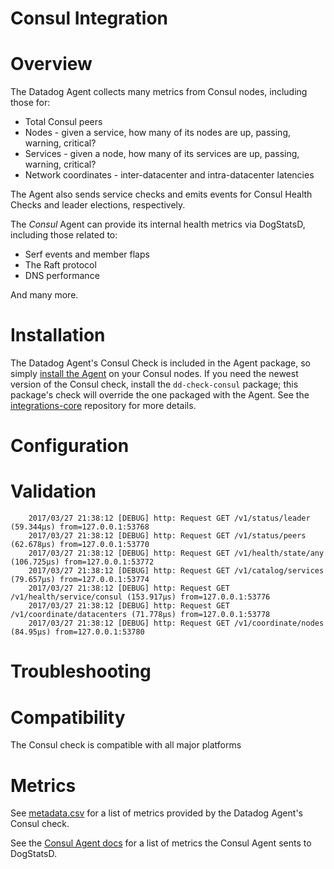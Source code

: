 # Consul Integration

# Overview

The Datadog Agent collects many metrics from Consul nodes, including those for:

* Total Consul peers
* Nodes - given a service, how many of its nodes are up, passing, warning, critical?
* Services - given a node, how many of its services are up, passing, warning, critical?
* Network coordinates - inter-datacenter and intra-datacenter latencies

The Agent also sends service checks and emits events for Consul Health Checks and leader elections, respectively.

The _Consul_ Agent can provide its internal health metrics via DogStatsD, including those related to:

* Serf events and member flaps
* The Raft protocol
* DNS performance

And many more.

# Installation

The Datadog Agent's Consul Check is included in the Agent package, so simply [install the Agent](https://app.datadoghq.com/account/settings#agent) on your Consul nodes. If you need the newest version of the Consul check, install the `dd-check-consul` package; this package's check will override the one packaged with the Agent. See the [integrations-core](https://github.com/DataDog/integrations-core#installing-the-integrations) repository for more details.

# Configuration




# Validation

```
    2017/03/27 21:38:12 [DEBUG] http: Request GET /v1/status/leader (59.344µs) from=127.0.0.1:53768
    2017/03/27 21:38:12 [DEBUG] http: Request GET /v1/status/peers (62.678µs) from=127.0.0.1:53770
    2017/03/27 21:38:12 [DEBUG] http: Request GET /v1/health/state/any (106.725µs) from=127.0.0.1:53772
    2017/03/27 21:38:12 [DEBUG] http: Request GET /v1/catalog/services (79.657µs) from=127.0.0.1:53774
    2017/03/27 21:38:12 [DEBUG] http: Request GET /v1/health/service/consul (153.917µs) from=127.0.0.1:53776
    2017/03/27 21:38:12 [DEBUG] http: Request GET /v1/coordinate/datacenters (71.778µs) from=127.0.0.1:53778
    2017/03/27 21:38:12 [DEBUG] http: Request GET /v1/coordinate/nodes (84.95µs) from=127.0.0.1:53780
```

# Troubleshooting

# Compatibility

The Consul check is compatible with all major platforms

# Metrics

See [metadata.csv](https://github.com/DataDog/integrations-core/blob/master/consul/metadata.csv) for a list of metrics provided by the Datadog Agent's Consul check.

See the [Consul Agent docs](https://www.consul.io/docs/agent/telemetry.html) for a list of metrics the Consul Agent sents to DogStatsD.
